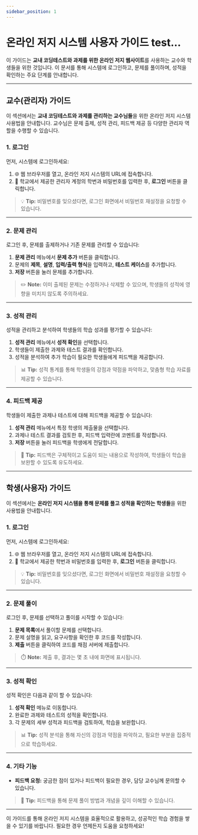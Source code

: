 ```yaml
---
sidebar_position: 1
---
```


# 온라인 저지 시스템 사용자 가이드 test...

이 가이드는 **교내 코딩테스트와 과제를 위한 온라인 저지 웹사이트**를 사용하는 교수와 학생들을 위한 것입니다. 이 문서를 통해 시스템에 로그인하고, 문제를 풀이하며, 성적을 확인하는 주요 단계를 안내합니다.

---

## 교수(관리자) 가이드

이 섹션에서는 **교내 코딩테스트와 과제를 관리하는 교수님들**을 위한 온라인 저지 시스템 사용법을 안내합니다. 교수님은 문제 출제, 성적 관리, 피드백 제공 등 다양한 관리자 역할을 수행할 수 있습니다.

### 1. 로그인

먼저, 시스템에 로그인하세요:

1. 🌐 웹 브라우저를 열고, 온라인 저지 시스템의 URL에 접속합니다.
2. 🔑 학교에서 제공한 관리자 계정의 학번과 비밀번호를 입력한 후, **로그인** 버튼을 클릭합니다.

> 💡 **Tip:** 비밀번호를 잊으셨다면, 로그인 화면에서 비밀번호 재설정을 요청할 수 있습니다.

---

### 2. 문제 관리

로그인 후, 문제를 출제하거나 기존 문제를 관리할 수 있습니다:

1. **문제 관리** 메뉴에서 **문제 추가** 버튼을 클릭합니다.
2. 문제의 **제목**, **설명**, **입력/출력 형식**을 입력하고, **테스트 케이스**를 추가합니다.
3. **저장** 버튼을 눌러 문제를 추가합니다.

> ✏️ **Note:** 이미 출제된 문제는 수정하거나 삭제할 수 있으며, 학생들의 성적에 영향을 미치지 않도록 주의하세요.

---

### 3. 성적 관리

성적을 관리하고 분석하여 학생들의 학습 성과를 평가할 수 있습니다:

1. **성적 관리** 메뉴에서 **성적 확인**을 선택합니다.
2. 학생들이 제출한 과제와 테스트 결과를 확인합니다.
3. 성적을 분석하여 추가 학습이 필요한 학생들에게 피드백을 제공합니다.

> 📊 **Tip:** 성적 통계를 통해 학생들의 강점과 약점을 파악하고, 맞춤형 학습 자료를 제공할 수 있습니다.

---

### 4. 피드백 제공

학생들이 제출한 과제나 테스트에 대해 피드백을 제공할 수 있습니다:

1. **성적 관리** 메뉴에서 특정 학생의 제출물을 선택합니다.
2. 과제나 테스트 결과를 검토한 후, 피드백 입력란에 코멘트를 작성합니다.
3. **저장** 버튼을 눌러 피드백을 학생에게 전달합니다.

> 📝 **Tip:** 피드백은 구체적이고 도움이 되는 내용으로 작성하여, 학생들이 학습을 보완할 수 있도록 유도하세요.

---

## 학생(사용자) 가이드

이 섹션에서는 **온라인 저지 시스템을 통해 문제를 풀고 성적을 확인하는 학생들**을 위한 사용법을 안내합니다.

### 1. 로그인

먼저, 시스템에 로그인하세요:

1. 🌐 웹 브라우저를 열고, 온라인 저지 시스템의 URL에 접속합니다.
2. 🔑 학교에서 제공한 학번과 비밀번호를 입력한 후, **로그인** 버튼을 클릭합니다.

> 💡 **Tip:** 비밀번호를 잊으셨다면, 로그인 화면에서 비밀번호 재설정을 요청할 수 있습니다.

---

### 2. 문제 풀이

로그인 후, 문제를 선택하고 풀이를 시작할 수 있습니다:

1. **문제 목록**에서 풀이할 문제를 선택합니다.
2. 문제 설명을 읽고, 요구사항을 확인한 후 코드를 작성합니다.
3. **제출** 버튼을 클릭하여 코드를 채점 서버에 제출합니다.

> ⏱️ **Note:** 제출 후, 결과는 몇 초 내에 화면에 표시됩니다.

---

### 3. 성적 확인

성적 확인은 다음과 같이 할 수 있습니다:

1. **성적 확인** 메뉴로 이동합니다.
2. 완료한 과제와 테스트의 성적을 확인합니다.
3. 각 문제의 세부 성적과 피드백을 검토하여, 학습을 보완합니다.

> 📊 **Tip:** 성적 분석을 통해 자신의 강점과 약점을 파악하고, 필요한 부분을 집중적으로 학습하세요.

---

### 4. 기타 기능

- **피드백 요청:** 궁금한 점이 있거나 피드백이 필요한 경우, 담당 교수님께 문의할 수 있습니다.

> 📝 **Tip:** 피드백을 통해 문제 풀이 방법과 개념을 깊이 이해할 수 있습니다.

---

이 가이드를 통해 온라인 저지 시스템을 효율적으로 활용하고, 성공적인 학습 경험을 쌓을 수 있기를 바랍니다. 필요한 경우 언제든지 도움을 요청하세요!

